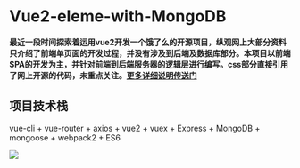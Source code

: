 # Vue2-eleme-with-MongoDB

**最近一段时间探索着运用vue2开发一个饿了么的开源项目，纵观网上大部分资料只介绍了前端单页面的开发过程，并没有涉及到后端及数据库部分。本项目以前端SPA的开发为主，并针对前端到后端服务器的逻辑层进行编写。css部分直接引用了网上开源的代码，未重点关注。[更多详细说明传送门](http://zhangbinglin.cn/2017/06/01/vue2%E5%BC%80%E5%8F%91%E9%A5%BF%E4%BA%86%E4%B9%88%E9%A1%B9%E7%9B%AE%E7%9A%84%E4%B8%80%E4%BA%9B%E6%80%BB%E7%BB%93/)**

## 项目技术栈 ##

vue-cli + vue-router + axios + vue2 + vuex + Express + MongoDB + mongoose + webpack2 + ES6

![](http://i.imgur.com/sXkUaNq.png)

